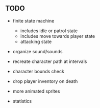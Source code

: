 ## TODO
- finite state machine
    - includes idle or patrol state
    - includes move towards player state
    - attacking state

- organize sound/sounds


- recreate character path at intervals
- character bounds check


- drop player inventory on death
- more animated sprites
- statistics

